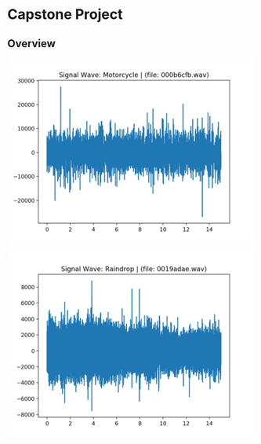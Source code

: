# Capstone Project

## Overview












![](./images/000b6cfb_Motorcycle_(noisy).png)


![](./images/0019adae_Raindrop_(noisy).png)